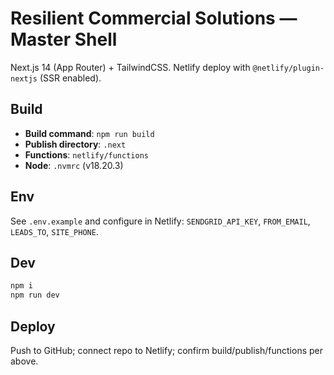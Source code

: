 # Resilient Commercial Solutions — Master Shell

Next.js 14 (App Router) + TailwindCSS. Netlify deploy with `@netlify/plugin-nextjs` (SSR enabled).

## Build
- **Build command**: `npm run build`
- **Publish directory**: `.next`
- **Functions**: `netlify/functions`
- **Node**: `.nvmrc` (v18.20.3)

## Env
See `.env.example` and configure in Netlify:
`SENDGRID_API_KEY`, `FROM_EMAIL`, `LEADS_TO`, `SITE_PHONE`.

## Dev
```bash
npm i
npm run dev
```

## Deploy
Push to GitHub; connect repo to Netlify; confirm build/publish/functions per above.
